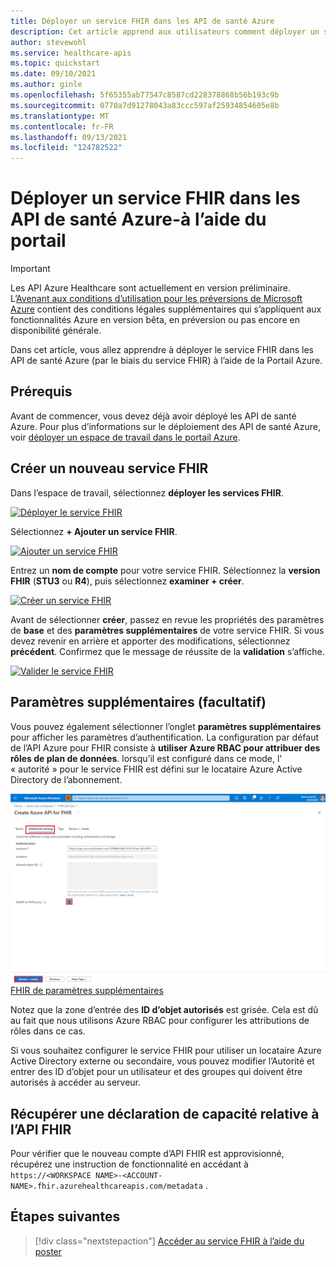 ```yaml
---
title: Déployer un service FHIR dans les API de santé Azure
description: Cet article apprend aux utilisateurs comment déployer un service FHIR dans le Portail Azure.
author: stevewohl
ms.service: healthcare-apis
ms.topic: quickstart
ms.date: 09/10/2021
ms.author: ginle
ms.openlocfilehash: 5f65355ab77547c8587cd228378868b56b193c9b
ms.sourcegitcommit: 0770a7d91278043a83ccc597af25934854605e8b
ms.translationtype: MT
ms.contentlocale: fr-FR
ms.lasthandoff: 09/13/2021
ms.locfileid: "124782522"
---
```

# <a name="deploy-a-fhir-service-within-azure-healthcare-apis---using-portal"></a>Déployer un service FHIR dans les API de santé Azure-à l’aide du portail

> [!IMPORTANT]
> Les API Azure Healthcare sont actuellement en version préliminaire. L’[Avenant aux conditions d’utilisation pour les préversions de Microsoft Azure](https://azure.microsoft.com/support/legal/preview-supplemental-terms/) contient des conditions légales supplémentaires qui s’appliquent aux fonctionnalités Azure en version bêta, en préversion ou pas encore en disponibilité générale.

Dans cet article, vous allez apprendre à déployer le service FHIR dans les API de santé Azure (par le biais du service FHIR) à l’aide de la Portail Azure.

## <a name="prerequisite"></a>Prérequis

Avant de commencer, vous devez déjà avoir déployé les API de santé Azure. Pour plus d’informations sur le déploiement des API de santé Azure, voir [déployer un espace de travail dans le portail Azure](../healthcare-apis-quickstart.md).

## <a name="create-a-new-fhir-service"></a>Créer un nouveau service FHIR

Dans l’espace de travail, sélectionnez **déployer les services FHIR**.

[![Déployer le service ](media/fhir-service/deploy-fhir-services.png) FHIR ](media/fhir-service/deploy-fhir-services.png#lightbox)

Sélectionnez **+ Ajouter un service FHIR**.

[![Ajouter un service ](media/fhir-service/add-fhir-service.png) FHIR ](media/fhir-service/add-fhir-service.png#lightbox)

Entrez un **nom de compte** pour votre service FHIR. Sélectionnez la **version FHIR** (**STU3** ou **R4**), puis sélectionnez **examiner + créer**.

[![Créer un service ](media/fhir-service/create-fhir-service.png) FHIR ](media/fhir-service/create-fhir-service.png#lightbox)

Avant de sélectionner **créer**, passez en revue les propriétés des paramètres de **base** et des **paramètres supplémentaires** de votre service FHIR. Si vous devez revenir en arrière et apporter des modifications, sélectionnez **précédent**. Confirmez que le message de réussite de la **validation** s’affiche. 

[![Valider le service ](media/fhir-service/validation-fhir-service.png) FHIR ](media/fhir-service/validation-fhir-service.png#lightbox)

## <a name="additional-settings-optional"></a>Paramètres supplémentaires (facultatif)

Vous pouvez également sélectionner l’onglet **paramètres supplémentaires** pour afficher les paramètres d’authentification. La configuration par défaut de l’API Azure pour FHIR consiste à **utiliser Azure RBAC pour attribuer des rôles de plan de données**. lorsqu’il est configuré dans ce mode, l' « autorité » pour le service FHIR est défini sur le locataire Azure Active Directory de l’abonnement.

[![Service ](media/fhir-service/additional-settings-tab.png) FHIR de paramètres supplémentaires ](media/fhir-service/additional-settings-tab.png#lightbox)

Notez que la zone d’entrée des **ID d’objet autorisés** est grisée. Cela est dû au fait que nous utilisons Azure RBAC pour configurer les attributions de rôles dans ce cas.

Si vous souhaitez configurer le service FHIR pour utiliser un locataire Azure Active Directory externe ou secondaire, vous pouvez modifier l’Autorité et entrer des ID d’objet pour un utilisateur et des groupes qui doivent être autorisés à accéder au serveur.

## <a name="fetch-fhir-api-capability-statement"></a>Récupérer une déclaration de capacité relative à l’API FHIR

Pour vérifier que le nouveau compte d’API FHIR est approvisionné, récupérez une instruction de fonctionnalité en accédant à `https://<WORKSPACE NAME>-<ACCOUNT-NAME>.fhir.azurehealthcareapis.com/metadata` .

## <a name="next-steps"></a>Étapes suivantes

>[!div class="nextstepaction"]
>[Accéder au service FHIR à l’aide du poster](../use-postman.md)


